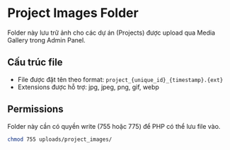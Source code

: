 # Project Images Folder

Folder này lưu trữ ảnh cho các dự án (Projects) được upload qua Media Gallery trong Admin Panel.

## Cấu trúc file
- File được đặt tên theo format: `project_{unique_id}_{timestamp}.{ext}`
- Extensions được hỗ trợ: jpg, jpeg, png, gif, webp

## Permissions
Folder này cần có quyền write (755 hoặc 775) để PHP có thể lưu file vào.

```bash
chmod 755 uploads/project_images/
```

